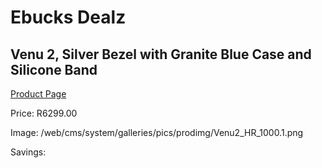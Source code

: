 
# Ebucks Dealz
## Venu 2, Silver Bezel with Granite Blue Case and Silicone Band
[Product Page](https://www.ebucks.com/web/shop/productSelected.do?prodId=1196063457&catId=872270976)

Price: R6299.00

Image: /web/cms/system/galleries/pics/prodimg/Venu2_HR_1000.1.png

Savings: 


	